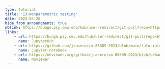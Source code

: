 ```yaml
---
type: tutorial
title: '13-Nonparametric testing'
date: 2023-04-20
hide_from_announcments: true
nblink: https://bunge.psy.cmu.edu/hub/user-redirect/git-pull?repo=https%3A%2F%2Fgithub.com%2Fjrasero%2Fcm-85309-2023&branch=main&urlpath=tree%2Fcm-85309-2023%2Ftutorials%2Fweek-13%2F13-nonparametric_testing.ipynb
links:
    - url: https://bunge.psy.cmu.edu/hub/user-redirect/git-pull?repo=https%3A%2F%2Fgithub.com%2Fjrasero%2Fcm-85309-2023&branch=main&urlpath=tree%2Fcm-85309-2023%2Ftutorials%2Fweek-13%2F13-nonparametric_testing.ipynb
      name: JupyterHub
    - url: https://github.com/jrasero/cm-85309-2023/blob/main/tutorials/week-13/13-nonparametric_testing.ipynb
      name: Jupyter-notebook
    - url: https://nbviewer.org/github/jrasero/cm-85309-2023/blob/ce6aeeae700396f468366e8526c58e1dda487878/tutorials/week-13/13-nonparametric_testing.ipynb
      name: Nbviewer
---
```


